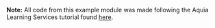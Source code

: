 **Note:** All code from this example module was made following the Aquia Learning Services tutorial found [here](https://www.youtube.com/watch?v=FTIchVgL8TM&list=PLpVC00PAQQxFNDfiXn6LH1gOLllGS3hhl&index=1).
